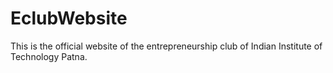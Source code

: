 # EclubWebsite
This is the official website of the entrepreneurship club of Indian Institute of Technology Patna.
